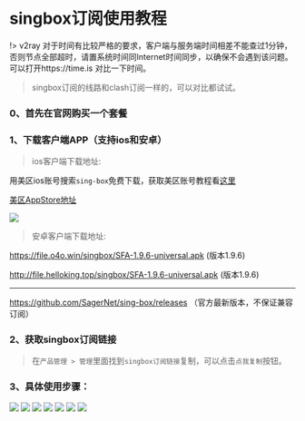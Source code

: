 # singbox订阅使用教程

!> v2ray 对于时间有比较严格的要求，客户端与服务端时间相差不能查过1分钟，否则节点全部超时，请置系统时间同Internet时间同步，以确保不会遇到该问题。可以打开https://time.is 对比一下时间。

>singbox订阅的线路和clash订阅一样的，可以对比都试试。

### 0、首先在官网购买一个套餐


### 1、下载客户端APP（支持ios和安卓）


> ios客户端下载地址: 

用美区ios账号搜索`sing-box`免费下载，获取美区账号教程看[这里](/ssr/ios.md)

[美区AppStore地址](https://apps.apple.com/us/app/sing-box-vt/id6673731168)

![](/img/singboxios/singbox.png)

<!-- 其他免费的软件可以搜索`Karing`，支持clash订阅和singbox订阅 -->

> 安卓客户端下载地址: 

https://file.o4o.win/singbox/SFA-1.9.6-universal.apk (版本1.9.6)

http://file.helloking.top/singbox/SFA-1.9.6-universal.apk (版本1.9.6)

---

https://github.com/SagerNet/sing-box/releases （官方最新版本，不保证兼容订阅）


### 2、获取singbox订阅链接
> 在`产品管理 > 管理`里面找到`singbox订阅链接`复制，可以点击`点我复制`按钮。

### 3、具体使用步骤：

![](/img/singboxios/s1.png)
![](/img/singboxios/s2.png)
![](/img/singboxios/s3.png)
![](/img/singboxios/s4.png)
![](/img/singboxios/s5.png)
![](/img/singboxios/s6.png)
![](/img/singboxios/s7.png)

